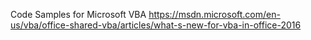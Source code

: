 Code Samples for Microsoft VBA
https://msdn.microsoft.com/en-us/vba/office-shared-vba/articles/what-s-new-for-vba-in-office-2016

